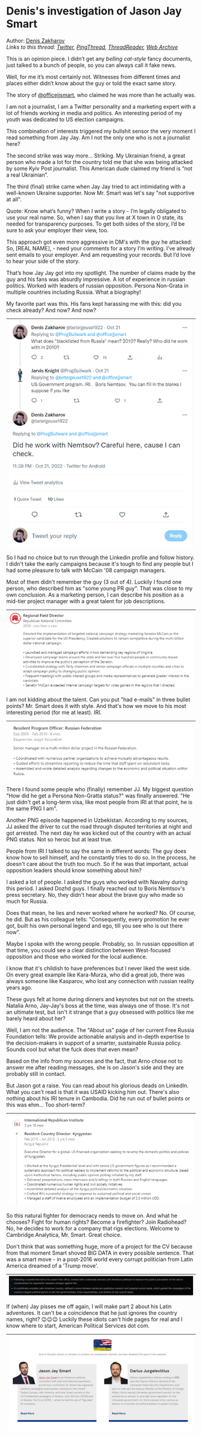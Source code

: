 # Denis's investigation of Jason Jay Smart

Author: [Denis Zakharov](https://twitter.com/betelgeuse1922)  
*Links to this thread: [Twitter](https://twitter.com/betelgeuse1922/status/1587760049505681408), [PingThread](https://pingthread.com/thread/1587760049505681408), [ThreadReader](https://threadreaderapp.com/thread/1587760049505681408.html), [Web Archive](https://web.archive.org/web/*/https://twitter.com/betelgeuse1922/status/1587760049505681408)*

This is an opinion piece. I didn’t get any *belling cat-style* fancy documents, just talked to a bunch of people, so you can always call it fake news.

Well, for me it’s most certainly not. Witnesses from different times and places either didn’t know about the guy or told the exact same story.

The story of [@officejjsmart](https://twitter.com/officejjsmart), who claimed he was more than he actually was.

I am not a journalist, I am a Twitter personality and a marketing expert with a lot of friends working in media and politics. An interesting period of my youth was dedicated to  US election campaigns.

This combination of interests triggered my bullshit sensor the very moment I read something from Jay Jay. Am I not the only one who is not a journalist here?

The second strike was way more… Striking. My Ukrainian friend, a great person who made a lot for the country told me that she was being attacked by some Kyiv Post journalist. This American dude claimed my friend is “not a real Ukrainian”.

The third (final) strike came when Jay Jay tried to act intimidating with a well-known Ukraine supporter. Now Mr. Smart was let's say "not supportive at all".

Quote: Know what’s funny? When I write a story - I’m legally obligated to use your real name. So, when I say that you live at X town in O state, its needed for transparency purposes. To get both sides of the story, I’d be sure to ask your employer their view, too.

This approach got even more aggressive in DM's with the guy he attacked: 
So, [REAL NAME], - need your comments for a story I’m writing. I’ve already sent emails to your employer. And am requesting your records. But I’d love to hear your side of the story.

That’s how Jay Jay got into my spotlight. The number of claims made by the guy and his fans was absurdly impressive. A lot of experience in russian politics. Worked with leaders of russian opposition. Persona Non-Grata in multiple countries including Russia. What a biography!

My favorite part was this. His fans kept harassing me with this: did you check already? And now? And now?

| [![](/media/1587760049505681408/3_1587763411282190337.png)](/media/1587760049505681408/3_1587763411282190337.png) |
| :-: |

So I had no choice but to run through the Linkedin profile and follow history. I didn't take the early campaigns because it's tough to find any people but I had some pleasure to talk with McCain '08 campaign managers.

Most of them didn't remember the guy (3 out of 4). Luckily I found one person, who described him as "some young PR guy". That was close to my own conclusion. As a marketing person, I can describe his position as a mid-tier project manager with a great talent for job descriptions.

| [![](/media/1587760049505681408/3_1587767241155743744.png)](/media/1587760049505681408/3_1587767241155743744.png) |
| :-: |

I am not kidding about the talent. Can you put "had e-mails" in three bullet points? Mr. Smart does it with style. 
And that's how we move to his most interesting period (for me at least). IRI.

| [![](/media/1587760049505681408/3_1587769226781237248.png)](/media/1587760049505681408/3_1587769226781237248.png) |
| :-: |

There I found some people who (finally) remember JJ. My biggest question "How did he get a Persona Non-Gratta status?" was finally answered. 
"He just didn't get a long-term visa, like most people from IRI at that point, he is the same PNG I am".

Another PNG episode happened in Uzbekistan. According to my sources, JJ asked the driver to cut the road through disputed territories at night and got arrested. The next day he was kicked out of the country with an actual PNG status. Not so heroic but at least true.

People from IRI I talked to say the same in different words: The guy does know how to sell himself, and he constantly tries to do so. In the process, he doesn't care about the truth too much. So if he was that important, actual opposition leaders should know something about him?

I asked a lot of people. I asked the guys who worked with Navalny during this period. I asked Dozhd guys. I finally reached out to Boris Nemtsov's press secretary. No, they didn't hear about the brave guy who made so much for Russia.

Does that mean, he lies and never worked where he worked? No. Of course, he did. But as his colleague tells: 
"Consequently, every promotion he ever got, built his own personal legend and ego, till you see who is out there now".

Maybe I spoke with the wrong people. Probably, so. In russian opposition at that time, you could see a clear distinction between West-focused opposition and those who worked for the local audience.

I know that it's childish to have preferences but I never liked the west side. On every great example like Kara-Murza, who did a great job, there was always someone like Kasparov, who lost any connection with russian reality years ago.

These guys felt at home during dinners and keynotes but not on the streets. Natalia Arno, Jay-Jay's boss at the time, was always one of those.
It's not an ultimate test, but isn't it strange that a guy obsessed with politics like me barely heard about her?

Well, I am not the audience. The "About us" page of her current Free Russia Foundation tells: 
We provide actionable analysis and in-depth expertise to the decision-makers in support of a smarter, sustainable Russia policy.
Sounds cool but what the fuck does that even mean?

Based on the info from my sources and the fact, that Arno chose not to answer me after reading messages, she is on Jason's side and they are probably still in contact.

But Jason got a raise. You can read about his glorious deads on LinkedIn. What you can't read is that it was USAID kicking him out. There's also nothing about his IRI tenure in Cambodia. Did he run out of bullet points or this was ehm... Too short-term?

| [![](/media/1587760049505681408/3_1587822527941853190.png)](/media/1587760049505681408/3_1587822527941853190.png) |
| :-: |

So this natural fighter for democracy needs to move on. And what he chooses? Fight for human rights? Become a firefighter? Join Radiohead? No, he decides to work for a company that rigs elections. Welcome to Cambridge Analytica, Mr. Smart. Great choice.

Don't think that was something huge, more of a project for the CV because from that moment Smart shoved BIG DATA in every possible sentence. That was a smart move - in a post-2016 world every corrupt politician from Latin America dreamed of a 'Trump move'.

| [![](/media/1587760049505681408/3_1587831145324060679.jpg)](/media/1587760049505681408/3_1587831145324060679.jpg) |
| :-: |

If (when) Jay pisses me off again, I will make part 2 about his Latin adventures. It can't be a coincidence that he just ignores the country names, right? 😉😉😉
Luckily these idiots can't hide pages for real and I know where to start, American Political Services dot com.

| [![](/media/1587760049505681408/3_1587832412125405185.jpg)](/media/1587760049505681408/3_1587832412125405185.jpg) |
| :-: |
